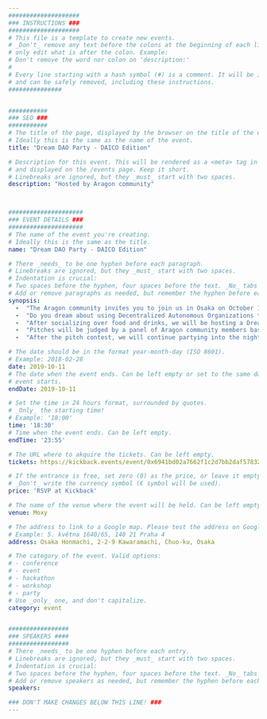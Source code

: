 ```yaml
---
####################
### INSTRUCTIONS ###
####################
# This file is a template to create new events.
# _Don't_ remove any text before the colons at the beginning of each line,
# only edit what is after the colon. Example:
# Don't remove the word nor colon on 'description:'
#
# Every line starting with a hash symbol (#) is a comment. It will be ignored
# and can be safely removed, including these instructions.
###############


###########
### SEO ###
###########
# The title of the page, displayed by the browser on the title of the window.
# Ideally this is the same as the name of the event.
title: "Dream DAO Party - DAICO Edition"

# Description for this event. This will be rendered as a <meta> tag in the HTML,
# and displayed on the /events page. Keep it short.
# Linebreaks are ignored, but they _must_ start with two spaces.
description: "Hosted by Aragon community"



#####################
### EVENT DETAILS ###
#####################
# The name of the event you're creating.
# Ideally this is the same as the title.
name: "Dream DAO Party - DAICO Edition"

# There _needs_ to be one hyphen before each paragraph.
# Linebreaks are ignored, but they _must_ start with two spaces.
# Indentation is crucial:
# Two spaces before the hyphen, four spaces before the text. _No_ tabs allowed.
# Add or remove paragraphs as needed, but remember the hyphen before each entry.
synopsis:
  -  "The Aragon community invites you to join us in Osaka on October 11th for an evening of entertainment and imagination."
  -  "Do you dream about using Decentralized Autonomous Organizations to improve your community? We are offering a chance to help make your dreams come true!"
  -  "After socializing over food and drinks, we will be hosting a Dream DAO pitch contest - DAICO Edition. Attendees will be able to sign up to give a five minute pitch of their Dream DAICO** for a chance to win a grand prize of 500 ANT and 500 DAI, with a runner up prize of 250 ANT and 250 DAI."
  -  "Pitches will be judged by a panel of Aragon community members based on the potential positive impact of the DAICO and the realistic likelihood that the DAICO will succeed when it is launched. Bonus points will be given for creativity and ambition!"
  -  "After the pitch contest, we will continue partying into the night, chilling and dancing to beats mixed by talented DJs from the Aragon community."

# The date should be in the format year-month-day (ISO 8601).
# Example: 2018-02-28
date: 2019-10-11
# The date when the event ends. Can be left empty or set to the same day the
# event starts.
endDate: 2019-10-11

# Set the time in 24 hours format, surrounded by quotes.
# _Only_ the starting time!
# Example: '18:00'
time: '18:30'
# Time when the event ends. Can be left empty.
endTime: '23:55'

# The URL where to akquire the tickets. Can be left empty.
tickets: https://kickback.events/event/0x6941bd02a7662f1c2d7bb2daf578328e385dda66

# If the entrance is free, set zero (0) as the price, or leave it empty.
# _Don't_ write the currency symbol (€ symbol will be used).
price: 'RSVP at Kickback'

# The name of the venue where the event will be held. Can be left empty.
venue: Moxy 

# The address to link to a Google map. Please test the address on Google Maps.
# Example: 5. května 1640/65, 140 21 Praha 4
address: Osaka Honmachi, 2-2-9 Kawaramachi, Chuo-ku, Osaka

# The category of the event. Valid options:
# - conference
# - event
# - hackathon
# - workshop
# - party
# Use _only_ one, and don't capitalize.
category: event


#################
### SPEAKERS ####
#################
# There _needs_ to be one hyphen before each entry.
# Linebreaks are ignored, but they _must_ start with two spaces.
# Indentation is crucial:
# Two spaces before the hyphen, four spaces before the text. _No_ tabs allowed.
# Add or remove speakers as needed, but remember the hyphen before each entry.
speakers:

### DON'T MAKE CHANGES BELOW THIS LINE! ###
---
```

<!-- ### DON'T MAKE CHANGES BELOW THIS LINE! ### -->

<Event-Content/>
